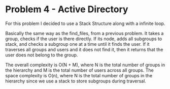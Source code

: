 # Problem 4 - Active Directory

For this problem I decided to use a Stack Structure along with a infinite loop.

Basically the same way as the find_files, from a previous problem. It takes a group, checks if the user is there directly. If its node, adds all subgroups to stack, and checks a subgroup one at a time until it finds the user. If it traverses all groups and users and it does not find it, then it returns that the user does not belong to the group.

The overall complexity is O(N + M), where N is the total number of groups in the hierarchy and M is the total number of users across all groups. The space complexity is O(n), where N is the total number of groups in the hierarchy since we use a stack to store subgroups during traversal.